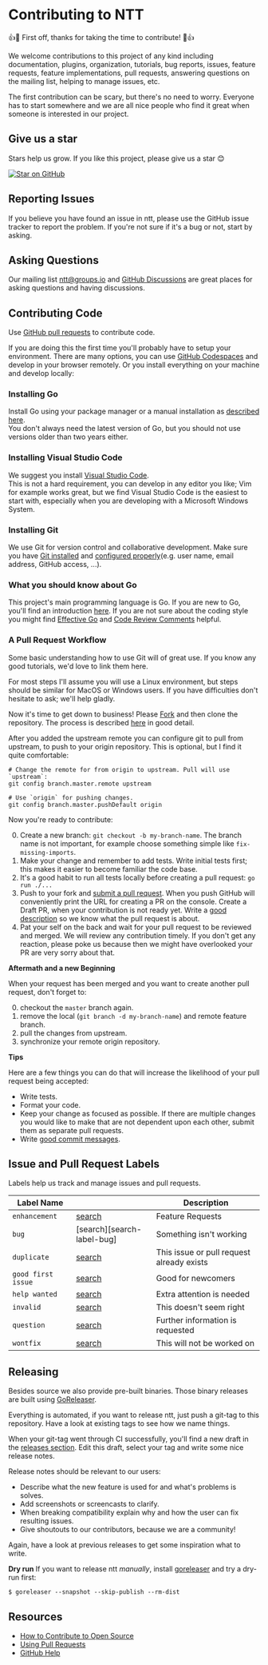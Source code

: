 # Contributing to NTT

:+1::tada: First off, thanks for taking the time to contribute! :tada::+1:

We welcome contributions to this project of any kind including documentation, plugins,
organization, tutorials, bug reports, issues, feature requests, feature
implementations, pull requests, answering questions on the mailing list, helping
to manage issues, etc.

The first contribution can be scary, but there's no need to worry. Everyone has
to start somewhere and we are all nice people who find it great when someone is
interested in our project.


## Give us a star

Stars help us grow. If you like this project, please give us a star :blush:

[![Star on GitHub](https://img.shields.io/github/stars/jonsn0w/hyde.svg?style=social)](https://github.com/nokia/ntt/stargazers)


## Reporting Issues

If you believe you have found an issue in ntt, please use the GitHub issue tracker
to report the problem. If you're not sure if it's a bug or not, start by asking.


## Asking Questions

Our mailing list [ntt@groups.io](mailto:ntt@groups.io) and [GitHub
Discussions](https://github.com/nokia/ntt/discussions) are great places for
asking questions and having discussions.


## Contributing Code

Use [GitHub pull requests](https://docs.github.com/en/get-started/quickstart/github-flow) to contribute code.

If you are doing this the first time you'll probably have to setup your
environment. There are many options, you can use [GitHub
Codespaces](https://docs.github.com/en/codespaces) and develop in your browser
remotely. Or you install everything on your machine and develop locally:

### Installing Go

Install Go using your package manager or a manual installation as [described
here](https://go.dev/doc/install).  
You don't always need the latest version of Go, but you should not use versions
older than two years either.


### Installing Visual Studio Code

We suggest you install [Visual Studio Code](https://code.visualstudio.com/docs).  
This is not a hard requirement, you can develop in any editor you like; Vim for
example works great, but we find Visual Studio Code is the easiest to start
with, especially when you are developing with a Microsoft Windows System.


### Installing Git

We use Git for version control and collaborative development. Make sure you
have [Git installed](https://github.com/git-guides/install-git) and [configured
properly](https://docs.github.com/en/get-started/quickstart/set-up-git)(e.g.
user name, email address, GitHub access, ...).


### What you should know about Go

This project's main programming language is Go. If you are new to Go, you'll
find an introduction [here](https://go.dev/learn/). If you are not sure about
the coding style you might find [Effective Go](https://go.dev/doc/effective_go)
and [Code Review Comments](https://github.com/golang/go/wiki/CodeReviewComments) helpful.


### A Pull Request Workflow

Some basic understanding how to use Git will of great use. If you know any good
tutorials, we'd love to link them here.

For most steps I'll assume you will use a Linux environment, but steps should
be similar for MacOS or Windows users. If you have difficulties don't hesitate
to ask; we'll help gladly.

Now it's time to get down to business! Please [Fork][fork] and then clone the
repository. The process is described
[here](https://docs.github.com/en/get-started/quickstart/fork-a-repo) in good
detail.

After you added the upstream remote you can configure git to pull from
upstream, to push to your origin repository. This is optional, but I find it
quite comfortable:

	# Change the remote for from origin to upstream. Pull will use `upstream`:
	git config branch.master.remote upstream

	# Use `origin` for pushing changes.
	git config branch.master.pushDefault origin


Now you're ready to contribute:

0. Create a new branch: `git checkout -b my-branch-name`. The branch name is
   not important, for example choose something simple like
   `fix-missing-imports`.
0. Make your change and remember to add tests. Write initial tests first; this
   makes it easier to become familiar the code base.
0. It's a good habit to run all tests locally before creating a pull request:
   `go run ./...`
0. Push to your fork and [submit a pull request][pr]. When you push GitHub will
   conveniently print the URL for creating a PR on the console. Create a Draft
   PR, when your contribution is not ready yet. Write a [good
   description](https://chris.beams.io/posts/git-commit/) so we know what the
   pull request is about.
0. Pat your self on the back and wait for your pull request to be reviewed and
   merged. We will review any contribution timely. If you don't get any
   reaction, please poke us because then we might have overlooked your PR are
   very sorry about that.

**Aftermath and a new Beginning**

When your request has been merged and you want to create another pull request, don't forget to:

0. checkout the `master` branch again.
0. remove the local (`git branch -d my-branch-name`) and remote feature branch.
0. pull the changes from upstream.
0. synchronize your remote origin repository.


**Tips**

Here are a few things you can do that will increase the likelihood of your pull
request being accepted:

* Write tests.
* Format your code.
* Keep your change as focused as possible. If there are multiple changes you
  would like to make that are not dependent upon each other, submit them as
  separate pull requests.
* Write [good commit messages](https://chris.beams.io/posts/git-commit/).


## Issue and Pull Request Labels

Labels help us track and manage issues and pull requests.

| Label Name         |                                    | Description
| ------------------ | ---------------------------------- | -----------
| `enhancement`      | [search][search-label-enhancement] | Feature Requests
| `bug`              | [search][search-label-bug]         | Something isn't working
| `duplicate`        | [search][search-label-duplicate]   | This issue or pull request already exists
| `good first issue` | [search][search-label-first]       | Good for newcomers
| `help wanted`      | [search][search-label-help]        | Extra attention is needed
| `invalid`          | [search][search-label-invalid]     | This doesn't seem right
| `question`         | [search][search-label-question]    | Further information is requested
| `wontfix`          | [search][search-label-wontfix]     | This will not be worked on

## Releasing

Besides source we also provide pre-built binaries. Those binary releases are
built using [GoReleaser](https://goreleaser.com/). 

Everything is automated, if you want to release ntt, just push a git-tag to
this repository. Have a look at existing tags to see how we name things.

When your git-tag went through CI successfully, you'll find a new draft in the
[releases section](https://github.com/nokia/ntt/releases). Edit this draft,
select your tag and write some nice release notes.  

Release notes should be relevant to our users:

* Describe what the new feature is used for and what's problems is solves.
* Add screenshots or screencasts to clarify.
* When breaking compatibility explain why and how the user can fix resulting
  issues.
* Give shoutouts to our contributors, because we are a community!

Again, have a look at previous releases to get some inspiration what to write.

**Dry run**
If you want to release ntt _manually_, install
[goreleaser](https://goreleaser.com/) and try a dry-run first:

	$ goreleaser --snapshot --skip-publish --rm-dist


## Resources

* [How to Contribute to Open Source](https://opensource.guide/how-to-contribute/)
* [Using Pull Requests](https://help.github.com/articles/about-pull-requests/)
* [GitHub Help](https://help.github.com)


[fork]: https://github.com/nokia/ntt/fork
[pr]: https://github.com/nokia/ntt/compare
[code-of-conduct]: CODE_OF_CONDUCT.md
[search-label-enhancement]: https://github.com/nokia/ntt/labels/enhancement
[search-label-duplicate]: https://github.com/nokia/ntt/labels/duplicate
[search-label-first]: https://github.com/nokia/ntt/labels/good%20first%20issue
[search-label-help]: https://github.com/nokia/ntt/labels/help%20wanted
[search-label-invalid]: https://github.com/nokia/ntt/labels/invalid
[search-label-question]: https://github.com/nokia/ntt/labels/question
[search-label-wontfix]: https://github.com/nokia/ntt/labels/wontfix
